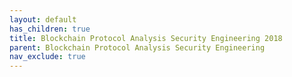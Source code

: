 ```yaml
---
layout: default
has_children: true
title: Blockchain Protocol Analysis Security Engineering 2018
parent: Blockchain Protocol Analysis Security Engineering
nav_exclude: true
---
```

